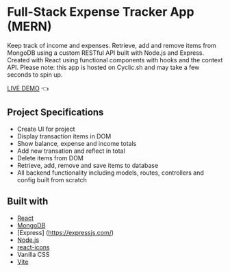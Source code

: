 # Full-Stack Expense Tracker App (MERN)

Keep track of income and expenses. Retrieve, add and remove items from MongoDB using a custom RESTful API built with Node.js and Express. Created with React using functional components with hooks and the context API. Please note: this app is hosted on Cyclic.sh and may take a few seconds to spin up.

[LIVE DEMO](https://dark-beret-fawn.cyclic.app/) :point_left:

## Project Specifications

- Create UI for project
- Display transaction items in DOM
- Show balance, expense and income totals
- Add new transation and reflect in total
- Delete items from DOM
- Retrieve, add, remove and save items to database
- All backend functionality including models, routes, controllers and config built from scratch

## Built with

- [React](https://reactjs.org/)
- [MongoDB](https://www.mongodb.com/)
- [Express] (https://expressjs.com/)
- [Node.js](https://nodejs.org/en/)
- [react-icons](https://www.npmjs.com/package/react-icons)
- Vanilla CSS
- [Vite](https://vitejs.dev/)
